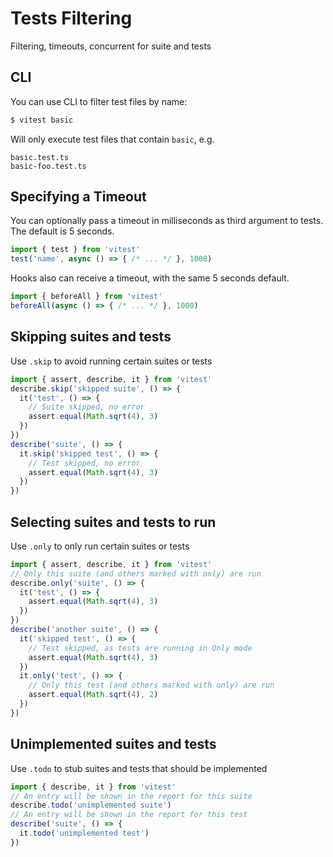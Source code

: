 # Tests Filtering

Filtering, timeouts, concurrent for suite and tests

## CLI

You can use CLI to filter test files by name:

```bash
$ vitest basic
```

Will only execute test files that contain `basic`, e.g.

```
basic.test.ts
basic-foo.test.ts
```

## Specifying a Timeout

You can optionally pass a timeout in milliseconds as third argument to tests. The default is 5 seconds.

```ts
import { test } from 'vitest'
test('name', async () => { /* ... */ }, 1000)
```

Hooks also can receive a timeout, with the same 5 seconds default.

```ts
import { beforeAll } from 'vitest'
beforeAll(async () => { /* ... */ }, 1000)
```

## Skipping suites and tests

Use `.skip` to avoid running certain suites or tests

```ts
import { assert, describe, it } from 'vitest'
describe.skip('skipped suite', () => {
  it('test', () => {
    // Suite skipped, no error
    assert.equal(Math.sqrt(4), 3)
  })
})
describe('suite', () => {
  it.skip('skipped test', () => {
    // Test skipped, no error
    assert.equal(Math.sqrt(4), 3)
  })
})
```

## Selecting suites and tests to run

Use `.only` to only run certain suites or tests

```ts
import { assert, describe, it } from 'vitest'
// Only this suite (and others marked with only) are run
describe.only('suite', () => {
  it('test', () => {
    assert.equal(Math.sqrt(4), 3)
  })
})
describe('another suite', () => {
  it('skipped test', () => {
    // Test skipped, as tests are running in Only mode
    assert.equal(Math.sqrt(4), 3)
  })
  it.only('test', () => {
    // Only this test (and others marked with only) are run
    assert.equal(Math.sqrt(4), 2)
  })
})
```

## Unimplemented suites and tests

Use `.todo` to stub suites and tests that should be implemented

```ts
import { describe, it } from 'vitest'
// An entry will be shown in the report for this suite
describe.todo('unimplemented suite')
// An entry will be shown in the report for this test
describe('suite', () => {
  it.todo('unimplemented test')
})
```
